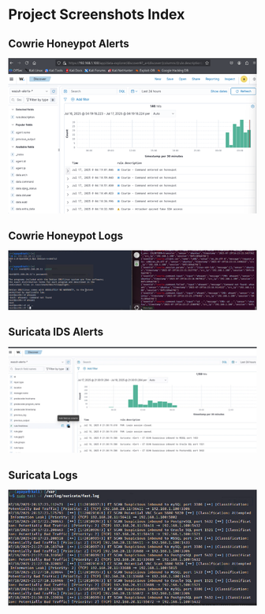 #  Project Screenshots Index

##  Cowrie Honeypot Alerts
![Cowrie Alert](../screenshots/cowrie-alert.png)

##  Cowrie Honeypot Logs
![Cowrie Logs](../screenshots/cowrie-logs.png)

##  Suricata IDS Alerts
![Suricata Alerts](../screenshots/suricata-alert.png)

##  Suricata Logs
![Suricata Logs](../screenshots/suricata-logs.png)

